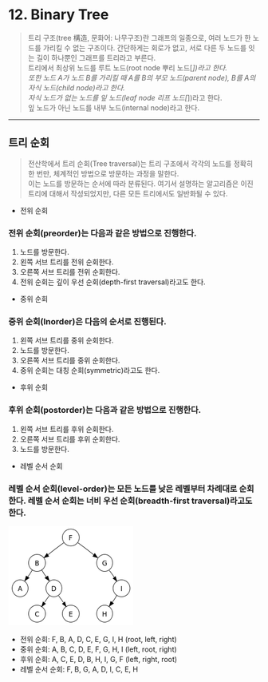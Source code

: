 # 12. Binary Tree

> 트리 구조(tree 構造, 문화어: 나무구조)란 그래프의 일종으로, 여러 노드가 한 노드를 가리킬 수 없는 구조이다. 간단하게는 회로가 없고, 서로 다른 두 노드를 잇는 길이 하나뿐인 그래프를 트리라고 부른다.  
> 트리에서 최상위 노드를 루트 노드(root node 뿌리 노드[*])라고 한다.   
> 또한 노드 A가 노드 B를 가리킬 때 A를 B의 부모 노드(parent node), B를 A의 자식 노드(child node)라고 한다.   
> 자식 노드가 없는 노드를 잎 노드(leaf node 리프 노드[*])라고 한다.  
>  잎 노드가 아닌 노드를 내부 노드(internal node)라고 한다.  
  
<hr/>

## 트리 순회

> 전산학에서 트리 순회(Tree traversal)는 트리 구조에서 각각의 노드를 정확히 한 번만, 체계적인 방법으로 방문하는 과정을 말한다.  
> 이는 노드를 방문하는 순서에 따라 분류된다. 여기서 설명하는 알고리즘은 이진 트리에 대해서 작성되었지만, 다른 모든 트리에서도 일반화될 수 있다.  


* 전위 순회
### 전위 순회(preorder)는 다음과 같은 방법으로 진행한다. 

1. 노드를 방문한다.  
2. 왼쪽 서브 트리를 전위 순회한다.  
3. 오른쪽 서브 트리를 전위 순회한다.  
4. 전위 순회는 깊이 우선 순회(depth-first traversal)라고도 한다.  

* 중위 순회
### 중위 순회(Inorder)은 다음의 순서로 진행된다.  

1. 왼쪽 서브 트리를 중위 순회한다.  
2. 노드를 방문한다.  
3. 오른쪽 서브 트리를 중위 순회한다.  
4. 중위 순회는 대칭 순회(symmetric)라고도 한다.  

* 후위 순회
### 후위 순회(postorder)는 다음과 같은 방법으로 진행한다.

1. 왼쪽 서브 트리를 후위 순회한다.
2. 오른쪽 서브 트리를 후위 순회한다.
3. 노드를 방문한다.  

* 레벨 순서 순회
### 레벨 순서 순회(level-order)는 모든 노드를 낮은 레벨부터 차례대로 순회한다. 레벨 순서 순회는 너비 우선 순회(breadth-first traversal)라고도 한다.  


![binary_tree](./binary_tree.png)  


* 전위 순회: F, B, A, D, C, E, G, I, H (root, left, right)
* 중위 순회: A, B, C, D, E, F, G, H, I (left, root, right)
* 후위 순회: A, C, E, D, B, H, I, G, F (left, right, root)
* 레벨 순서 순회: F, B, G, A, D, I, C, E, H